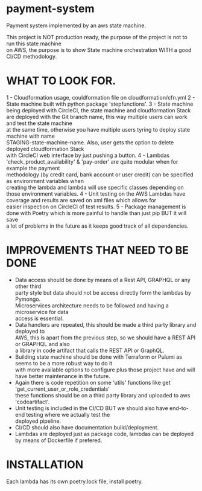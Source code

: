 # payment-system
Payment system implemented by an aws state machine.

This project is NOT production ready, the purpose of the project is not to run this state machine <br>
on AWS, the purpose is to show State machine orchestration WITH a good CI/CD methodology.

# WHAT TO LOOK FOR.
1 - Cloudformation usage, couldformation file on cloudformation/cfn.yml
2 - State machine built with python package 'stepfunctions'.
3 - State machine being deployed with CircleCI, the state machine and cloudformation Stack <br>
are deployed with the Git branch name, this way multiple users can work and test the state machine <br>
at the same time, otherwise you have multiple users tyring to deploy state machine with name <br>
STAGING-state-machine-name. Also, user gets the option to delete deployed cloudformation Stack <br>
with CircleCI web interface by just pushing a button.
4 - Lambdas 'check_product_availability' & 'pay-order' are quite modular when for example the payment <br>
methodology (by credit card, bank account or user credit) can be specified as environment variables when <br>
creating the lambda and lambda will use specific classes depending on those environment variables.
4 - Unit testing on the AWS Lambdas have coverage and results are saved on xml files which allows for <br>
easier inspection on CircleCI of test results.
5 - Package management is done with Poetry which is more painful to handle than just pip BUT it will save <br>
a lot of problems in the future as it keeps good track of all dependencies.


# IMPROVEMENTS THAT NEED TO BE DONE
- Data access should be done by means of a Rest API, GRAPHQL or any other third <br>
party style but data should not be access directly form the lambdas by Pymongo. <br>
Microservices architecture needs to be followed and having a microservice for data <br>
access is essential.
- Data handlers are repeated, this should be made a third party library and deployed to <br>
AWS, this is apart from the previous step, so we should have a REST API or GRAPHQL and also <br>
a library in code artifact that calls the REST API or GraphQL.
- Building state machine should be done with Terraform or Pulumi as seems to be a more robust way to do it <br>
with more available options to configure plus those project have and will have better maintenance in the future.
- Again there is code repetition on some 'utils' functions like get 'get_current_user_or_role_credentials' <br>
these functions should be on a third party library and uploaded to aws 'codeartifact'.
- Unit testing is included in the CI/CD BUT we should also have end-to-end testing where we actually test the <br>
deployed pipeline.
- CI/CD should also have documentation build/deployment.
- Lambdas are deployed just as package code, lambdas can be deployed by means of Dockerfile if prefered.


# INSTALLATION
Each lambda has its own poetry.lock file, install poetry.